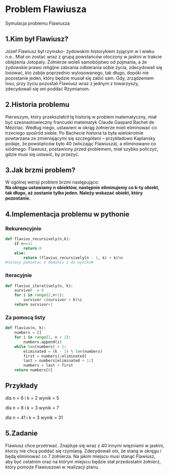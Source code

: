 # Problem Flawiusza
Symulacja problemu Flawiusza
## 1.Kim był Flawiusz?
Józef Flawiusz był rzymsko- żydowskim historykiem żyjącym w I wieku n.e.. 
Miał on zostać wraz z grupą powstańców otoczony w jaskini w trakcie oblężenia Jotopaty. Żołnierze woleli samobójstwo od pojmania, a że żydowskie prawo religijne zabrania odbierania sobie życia, zdecydowali się losować, kto zabije poprzednio wylosowanego, tak długo, dopóki nie pozostanie jeden, który będzie musiał się zabić sam. Gdy, zrządzeniem losu, przy życiu pozostali Flawiusz wraz z jednym z towarzyszy, zdecydowali się oni poddać Rzymianom.
## 2.Historia problemu
Pierwszym, który przekształcił tę historię w problem matematyczny, miał być szesnastowieczny francuski matematyk Claude Gaspard Bachet de Méziriac. Według niego, ustawieni w okrąg żołnierze mieli eliminować co trzeciego spośród siebie. Po Bachecie historia ta była wielokrotnie powtarzana ze zmieniającymi się szczegółami – przykładowo Kaplansky podaje, że powstańców było 40 (wliczając Flawiusza), a eliminowano co siódmego. Flawiusz, postawiony przed problemem, miał szybko policzyć, gdzie musi się ustawić, by przeżyć.
## 3.Jak brzmi problem?
W ogólnej wersji problem brzmi następująco: \
**Na okręgu ustawiamy n obiektów, następnie eliminujemy co k-ty obiekt, tak długo, aż zostanie tylko jeden. Należy wskazać obiekt, który pozostanie.**
## 4.Implementacja problemu w pythonie

### Rekurencyjnie
```python
def flavius_recursively(n,k):
    if n==1:
        return 0
    else:
        return (flavius_recursively(n - 1, k) + k)%n
#nalezy pamietac o dodaniu 1 do wyniku#
```
### Iteracyjnie
```python
def flavius_iteratively(n, k):
    survivor  = 0
    for i in range(2,n+1):
        survivor =(survivor + k)%i
    return survivor+1
```

### Za pomocą listy 
```python
def flavius(n, k):
    numbers = []
    for i in range(1, n + 1):
        numbers.append(i)
    while len(numbers) > 1:
        eliminated = (k - 1) % len(numbers)
        first = numbers[:eliminated]
        last = numbers[eliminated + 1:]
        numbers = last + first
    return numbers[0]
```

## Przykłady 
dla n = 6 i k = 2 wynik = 5

dla n = 8 i k = 3 wynik = 7

dla n = 41 i k = 3 wynik = 31

## 5.Zadanie
Flawiusz chce przetrwać. Znajduje się wraz z 40 innymi więzniami w jaskini, ktorzy nie chcą poddać się rzymianą. Zdecydowali oni, że staną w okręgu i będą eliminować co 7 żołnierza. Na jakim miejscu musi stanąć Flawiusz, aby być ostatnim oraz na którym miejscu będzie stał przedostatni żołnierz, który pomoże Flawiuszowi w realizacji planu.  



